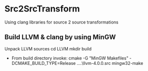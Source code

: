 # Src2SrcTransform
Using clang libraries for source 2 source transformations

## Build LLVM & clang by using MinGW
Unpack LLVM sources
cd LLVM
mkdir build 

* From build directory invoke:
		cmake -G "MinGW Makefiles" -DCMAKE_BUILD_TYPE=Release ..\..\llvm-4.0.0.src
		mingw32-make